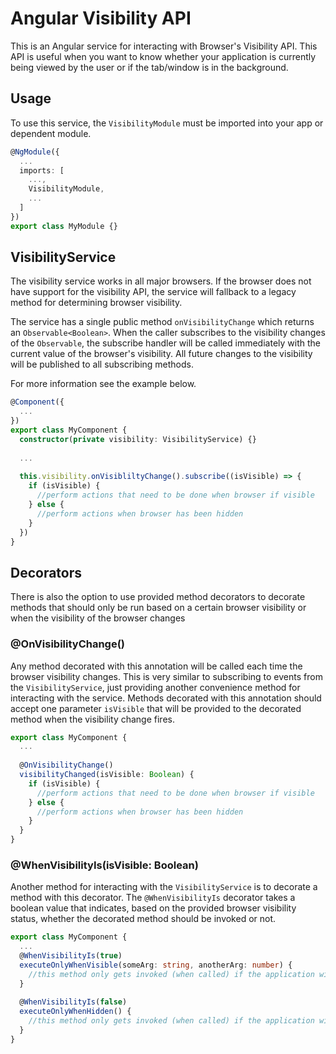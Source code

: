 # Angular Visibility API

This is an Angular service for interacting with Browser's Visibility API. 
This API is useful when you want to know whether your application is currently being viewed by the user or if the tab/window is in the background.

## Usage

To use this service, the `VisibilityModule` must be imported into your app or dependent module.

```typescript
@NgModule({
  ...
  imports: [
    ...,
    VisibilityModule,
    ...
  ]
})
export class MyModule {}
```

## VisibilityService

The visibility service works in all major browsers. If the browser does not have support for the
visibility API, the service will fallback to a legacy method for determining browser visibility.

The service has a single public method `onVisibilityChange` which returns an `Observable<Boolean>`. When the caller
subscribes to the visibility changes of the `Observable`, the subscribe handler will be called immediately with the current 
value of the browser's visibility. All future changes to the visibility will be published to all subscribing methods.

For more information see the example below.

```typescript
@Component({
  ...
})
export class MyComponent {
  constructor(private visibility: VisibilityService) {}
  
  ...
  
  this.visibility.onVisibliltyChange().subscribe((isVisible) => {
    if (isVisible) {
      //perform actions that need to be done when browser if visible
    } else {
      //perform actions when browser has been hidden
    }
  })
}
```

## Decorators
There is also the option to use provided method decorators to decorate methods that should only be run
based on a certain browser visibility or when the visibility of the browser changes

### @OnVisibilityChange()

Any method decorated with this annotation will be called each time the browser visibility changes. This is very similar
to subscribing to events from the `VisibilityService`, just providing another convenience method for interacting with 
the service. Methods decorated with this annotation should accept one parameter `isVisible` that will be provided to the
decorated method when the visibility change fires.

```typescript
export class MyComponent {
  ...
  
  @OnVisibilityChange()
  visibilityChanged(isVisible: Boolean) {
    if (isVisible) {
      //perform actions that need to be done when browser if visible
    } else {
      //perform actions when browser has been hidden
    }
  }
}
```

### @WhenVisibilityIs(isVisible: Boolean)

Another method for interacting with the `VisibilityService` is to decorate a method with this decorator. The `@WhenVisibilityIs`
decorator takes a boolean value that indicates, based on the provided browser visibility status, whether the decorated
method should be invoked or not.

```typescript
export class MyComponent {
  ...
  @WhenVisibilityIs(true)
  executeOnlyWhenVisible(someArg: string, anotherArg: number) {
    //this method only gets invoked (when called) if the application window is determined to be visible to the user.
  }
  
  @WhenVisibilityIs(false)
  executeOnlyWhenHidden() {
    //this method only gets invoked (when called) if the application window is determined to be hidden to the user.
  }
}
```